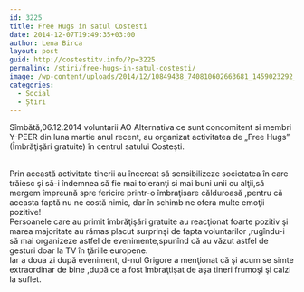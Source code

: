 ```yaml
---
id: 3225
title: Free Hugs in satul Costesti
date: 2014-12-07T19:49:35+03:00
author: Lena Birca
layout: post
guid: http://costestitv.info/?p=3225
permalink: /stiri/free-hugs-in-satul-costesti/
image: /wp-content/uploads/2014/12/10849438_740810602663681_1459023292_o.jpg
categories:
  - Social
  - Știri
---
```

<span data-reactid=".cp.$mid=11417970674673=289344263ad6ae5b216.2:0.0.0.0.0.0.$end:0:$0:0">Sîmbătă,06.12.2014 voluntarii AO Alternativa ce sunt concomitent si membri Y-PEER din luna martie anul recent, au organizat activitatea de &#8222;Free Hugs&#8221; (Îmbrăţişări gratuite) în centrul satului Costeşti.<!--more--></span>

<br data-reactid=".cp.$mid=11417970674673=289344263ad6ae5b216.2:0.0.0.0.0.0.$end:0:$1:0" /> <span data-reactid=".cp.$mid=11417970674673=289344263ad6ae5b216.2:0.0.0.0.0.0.$end:0:$2:0">Prin această activitate tinerii au încercat să sensibilizeze societatea în care trăiesc şi să-i îndemnea să fie mai toleranţi si mai buni unii cu alţii,să mergem împreună spre fericire printr-o îmbraţisare călduroasă ,pentru că aceasta faptă nu ne costă nimic, dar în schimb ne ofera multe emoţii pozitive!</span><br data-reactid=".cp.$mid=11417970674673=289344263ad6ae5b216.2:0.0.0.0.0.0.$end:0:$3:0" /><span data-reactid=".cp.$mid=11417970674673=289344263ad6ae5b216.2:0.0.0.0.0.0.$end:0:$4:0">Persoanele care au primit îmbrăţişări gratuite au reacţionat foarte pozitiv şi marea majoritate au rămas placut surprinşi de fapta voluntarilor ,rugîndu-i să mai organizeze astfel de evenimente,spunînd că au văzut astfel de gesturi doar la TV în ţărille europene.</span><br data-reactid=".cp.$mid=11417970674673=289344263ad6ae5b216.2:0.0.0.0.0.0.$end:0:$5:0" /><span data-reactid=".cp.$mid=11417970674673=289344263ad6ae5b216.2:0.0.0.0.0.0.$end:0:$6:0">Iar a doua zi după eveniment, d-nul Grigore a menţionat că şi acum se simte extraordinar de bine ,după ce a fost îmbraţtişat de aşa tineri frumoşi şi calzi la suflet.</span>